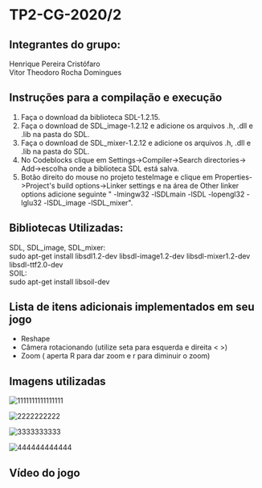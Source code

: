 # TP2-CG-2020/2

<h2>Integrantes do grupo:</h2>
Henrique Pereira Cristófaro<br>
Vitor Theodoro Rocha Domingues<br>

<h2>Instruções para a compilação e execução</h2>

1. Faça o download da biblioteca SDL-1.2.15.<br>
2. Faça o download de SDL_image-1.2.12 e adicione os arquivos .h, .dll e .lib na pasta do SDL.<br>
3. Faça o download de SDL_mixer-1.2.12 e adicione os arquivos .h, .dll e .lib na pasta do SDL.<br>
4. No Codeblocks clique em Settings->Compiler->Search directories-> Add->escolha onde a biblioteca SDL está salva.<br>
5. Botão direito do mouse no projeto testeImage e clique em Properties->Project's build options->Linker settings e na área de Other linker options adicione  seguinte " -lmingw32 -lSDLmain -lSDL -lopengl32 -lglu32 -lSDL_image
-lSDL_mixer".



 
<h2>Bibliotecas Utilizadas:</h2>

SDL, SDL_image, SDL_mixer:<br> 
sudo apt-get install libsdl1.2-dev libsdl-image1.2-dev libsdl-mixer1.2-dev libsdl-ttf2.0-dev <br> 
SOIL: <br> 
sudo apt-get install libsoil-dev <br> 

<h2>Lista de itens adicionais implementados em seu jogo</h2>

- Reshape<br>
- Câmera rotacionando (utilize seta para esquerda e direita < >)<br>
- Zoom ( aperta R para dar zoom e r para diminuir o zoom)<br>


<h2>Imagens utilizadas</h2>

![1111111111111111](https://user-images.githubusercontent.com/61595029/114289873-aff48c00-9a51-11eb-83a7-caa18f14e4dd.png)

![2222222222](https://user-images.githubusercontent.com/61595029/114289876-b256e600-9a51-11eb-9ada-cba1b02916bc.png)

![3333333333](https://user-images.githubusercontent.com/61595029/114289914-e6caa200-9a51-11eb-8671-b82abe671bed.png)

![444444444444](https://user-images.githubusercontent.com/61595029/114289917-ea5e2900-9a51-11eb-9760-9bd724589a44.png)


<h2>Vídeo do jogo</h2>


